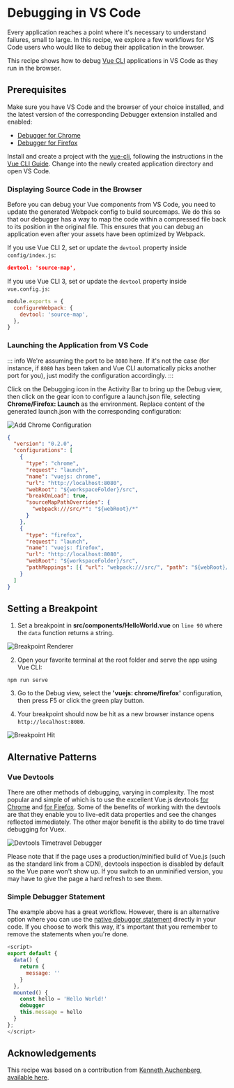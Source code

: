 <!-- TODO: translation -->

# Debugging in VS Code

Every application reaches a point where it's necessary to understand failures, small to large. In this recipe, we explore a few workflows for VS Code users who would like to debug their application in the browser.

This recipe shows how to debug [Vue CLI](https://github.com/vuejs/vue-cli) applications in VS Code as they run in the browser.

## Prerequisites

Make sure you have VS Code and the browser of your choice installed, and the latest version of the corresponding Debugger extension installed and enabled:

- [Debugger for Chrome](https://marketplace.visualstudio.com/items?itemName=msjsdiag.debugger-for-chrome)
- [Debugger for Firefox](https://marketplace.visualstudio.com/items?itemName=hbenl.vscode-firefox-debug)

Install and create a project with the [vue-cli](https://github.com/vuejs/vue-cli), following the instructions in the [Vue CLI Guide](https://cli.vuejs.org/). Change into the newly created application directory and open VS Code.

### Displaying Source Code in the Browser

Before you can debug your Vue components from VS Code, you need to update the generated Webpack config to build sourcemaps. We do this so that our debugger has a way to map the code within a compressed file back to its position in the original file. This ensures that you can debug an application even after your assets have been optimized by Webpack.

If you use Vue CLI 2, set or update the `devtool` property inside `config/index.js`:

```json
devtool: 'source-map',
```

If you use Vue CLI 3, set or update the `devtool` property inside `vue.config.js`:

```js
module.exports = {
  configureWebpack: {
    devtool: 'source-map',
  },
}
```

### Launching the Application from VS Code

::: info
We're assuming the port to be `8080` here. If it's not the case (for instance, if `8080` has been taken and Vue CLI automatically picks another port for you), just modify the configuration accordingly.
:::

Click on the Debugging icon in the Activity Bar to bring up the Debug view, then click on the gear icon to configure a launch.json file, selecting **Chrome/Firefox: Launch** as the environment. Replace content of the generated launch.json with the corresponding configuration:

![Add Chrome Configuration](/images/config_add.png)

```json
{
  "version": "0.2.0",
  "configurations": [
    {
      "type": "chrome",
      "request": "launch",
      "name": "vuejs: chrome",
      "url": "http://localhost:8080",
      "webRoot": "${workspaceFolder}/src",
      "breakOnLoad": true,
      "sourceMapPathOverrides": {
        "webpack:///src/*": "${webRoot}/*"
      }
    },
    {
      "type": "firefox",
      "request": "launch",
      "name": "vuejs: firefox",
      "url": "http://localhost:8080",
      "webRoot": "${workspaceFolder}/src",
      "pathMappings": [{ "url": "webpack:///src/", "path": "${webRoot}/" }]
    }
  ]
}
```

## Setting a Breakpoint

1.  Set a breakpoint in **src/components/HelloWorld.vue** on `line 90` where the `data` function returns a string.

![Breakpoint Renderer](/images/breakpoint_set.png)

2.  Open your favorite terminal at the root folder and serve the app using Vue CLI:

```
npm run serve
```

3.  Go to the Debug view, select the **'vuejs: chrome/firefox'** configuration, then press F5 or click the green play button.

4.  Your breakpoint should now be hit as a new browser instance opens `http://localhost:8080`.

![Breakpoint Hit](/images/breakpoint_hit.png)

## Alternative Patterns

### Vue Devtools

There are other methods of debugging, varying in complexity. The most popular and simple of which is to use the excellent Vue.js devtools [for Chrome](https://chrome.google.com/webstore/detail/vuejs-devtools/nhdogjmejiglipccpnnnanhbledajbpd) and [for Firefox](https://addons.mozilla.org/en-US/firefox/addon/vue-js-devtools/). Some of the benefits of working with the devtools are that they enable you to live-edit data properties and see the changes reflected immediately. The other major benefit is the ability to do time travel debugging for Vuex.

![Devtools Timetravel Debugger](/images/devtools-timetravel.gif)

Please note that if the page uses a production/minified build of Vue.js (such as the standard link from a CDN), devtools inspection is disabled by default so the Vue pane won't show up. If you switch to an unminified version, you may have to give the page a hard refresh to see them.

### Simple Debugger Statement

The example above has a great workflow. However, there is an alternative option where you can use the [native debugger statement](https://developer.mozilla.org/en-US/docs/Web/JavaScript/Reference/Statements/debugger) directly in your code. If you choose to work this way, it's important that you remember to remove the statements when you're done.

```js
<script>
export default {
  data() {
    return {
      message: ''
    }
  },
  mounted() {
    const hello = 'Hello World!'
    debugger
    this.message = hello
  }
};
</script>
```

## Acknowledgements

This recipe was based on a contribution from [Kenneth Auchenberg](https://twitter.com/auchenberg), [available here](https://github.com/Microsoft/VSCode-recipes/tree/master/vuejs-cli).
